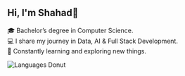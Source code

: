 ## Hi, I'm Shahad👋

🎓 Bachelor’s degree in Computer Science.<br/>
💻 I share my journey in Data, AI & Full Stack Development.<br/>
🌱 Constantly learning and exploring new things.<br/>

![Languages Donut](https://quickchart.io/chart?c=%7B%22type%22%3A%22doughnut%22%2C%22data%22%3A%7B%22labels%22%3A%5B%22Python%22%2C%22JavaScript%22%2C%22HTML%22%2C%22CSS%22%2C%22SQL%22%5D%2C%22datasets%22%3A%5B%7B%22data%22%3A%5B40%2C25%2C15%2C10%2C10%5D%2C%22backgrou)



